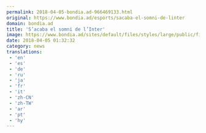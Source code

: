 ```yaml
---
permalink: 2018-04-05-bondia.ad-966469133.html
original: https://www.bondia.ad/esports/sacaba-el-somni-de-linter
domain: bondia.ad
title: 'S’acaba el somni de l’Inter'
image: https://www.bondia.ad/sites/default/files/styles/large/public/field/image/p._19_central_esquerre_copa_constitucio_inter_escaldes_vs_tic_tapa_semis.jpg?itok=xcUGPXWk
date: 2018-04-05 01:32:32
category: news
translations: 
 - 'en'
 - 'es'
 - 'de'
 - 'ru'
 - 'ja'
 - 'fr'
 - 'it'
 - 'zh-CN'
 - 'zh-TW'
 - 'ar'
 - 'pt'
 - 'hy'
---
```


